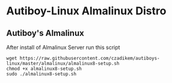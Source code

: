 # Autiboy-Linux Almalinux Distro

## Autiboy's Almalinux
After install of Almalinux Server run this script
```
wget https://raw.githubusercontent.com/czadikem/autiboys-linux/master/almalinux/almalinux8-setup.sh
chmod +x almalinux8-setup.sh
sudo ./almalinux8-setup.sh
